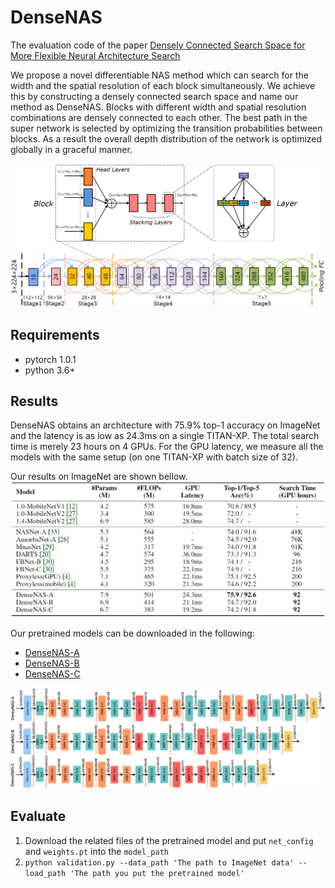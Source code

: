 # DenseNAS
The evaluation code of the paper [Densely Connected Search Space for More Flexible Neural Architecture Search](https://arxiv.org/abs/1906.09607)

We propose a novel differentiable NAS method which can search for the width and the spatial resolution of each block simultaneously. We achieve this by constructing a densely connected search space and name our method as DenseNAS. Blocks with different width and spatial resolution combinations are densely connected to each other. The best path in the super network is selected by optimizing the transition probabilities between blocks. As a result the overall depth distribution of the network is optimized globally in a graceful manner. 

![](./data/search_space.png)

## Requirements
* pytorch 1.0.1
* python 3.6+

## Results
DenseNAS obtains an architecture with 75.9\% top-1 accuracy on ImageNet and the latency is as low as 24.3ms on a single TITAN-XP. The total search time is merely 23 hours on 4 GPUs. For the GPU latency, we measure all the models with the same setup (on one TITAN-XP with batch size of 32).

Our results on ImageNet are shown bellow.
![](data/results.png)

Our pretrained models can be downloaded in the following:

* [DenseNAS-A](https://drive.google.com/open?id=1INsZuwNQMiGIVdWkfh09qWPLnzxq8DUu)
* [DenseNAS-B](https://drive.google.com/open?id=1DEw9n7JFGQfSklOMJCLgH2mx6v-7Mqko)
* [DenseNAS-C](https://drive.google.com/open?id=1bFUpqp1DtFgHzwHALDoJA1rPC3hmUbIq)

![](data/archs.png)

## Evaluate
1. Download the related files of the pretrained model and put `net_config` and `weights.pt` into the `model_path`
2. `python validation.py --data_path 'The path to ImageNet data' --load_path 'The path you put the pretrained model'`
